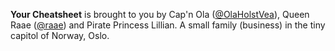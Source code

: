 

**Your Cheatsheet** is brought to you by Cap'n Ola ([@OlaHolstVea](https://twitter.com/OlaHolstVea)), Queen Raae ([@raae](https://twitter.com/raae)) and Pirate Princess Lillian. A small family (business) in the tiny capitol of Norway, Oslo.

<!--

Personalize Your Skill-Building

Quick-Start Your Personalized Skill-Building

see, avoid Trick the treacherous traps that trip up YOUR Skill-Building.

What if Skill-Buildership is the key to making your dev-life more worthwhile? So your actually wasting your Life also.
    Piraty Skill-Building is  Find clever clues to Personalize Your Skill-Building. Get started on a Skill-Building treasure hunt.
-->